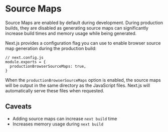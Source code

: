 # Source Maps

Source Maps are enabled by default during development. During production builds, they are disabled as generating source maps can significantly increase build times and memory usage while being generated.

Next.js provides a configuration flag you can use to enable browser source map generation during the production build:

    // next.config.js
    module.exports = {
      productionBrowserSourceMaps: true,
    }

When the `productionBrowserSourceMaps` option is enabled, the source maps will be output in the same directory as the JavaScript files. Next.js will automatically serve these files when requested.

## Caveats

- Adding source maps can increase `next build` time
- Increases memory usage during `next build`
